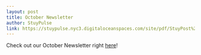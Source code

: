```yaml
---
layout: post
title: October Newsletter
author: StuyPulse
link: https://stuypulse.nyc3.digitaloceanspaces.com/site/pdf/StuyPost%20October%202022.pdf
---
```

Check out our October Newsletter right [here](https://stuypulse.nyc3.digitaloceanspaces.com/site/pdf/StuyPost%20October%202022.pdf)!

